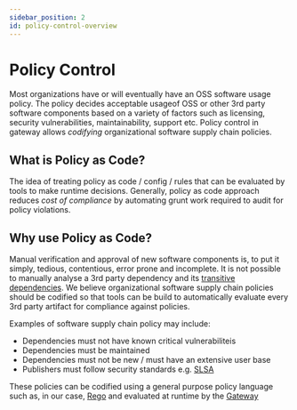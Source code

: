 ```yaml
---
sidebar_position: 2
id: policy-control-overview
---
```


# Policy Control

Most organizations have or will eventually have an OSS software usage policy.
The policy decides acceptable usageof OSS or other 3rd party software
components based on a variety of factors such as licensing, security
vulnerabilities, maintainability, support etc. Policy control in gateway allows
*codifying* organizational software supply chain policies.

## What is Policy as Code?

The idea of treating policy as code / config / rules that can be evaluated by
tools to make runtime decisions. Generally, policy as code approach reduces
*cost of compliance* by automating grunt work required to audit for policy
violations.

## Why use Policy as Code?

Manual verification and approval of new software components is, to put it
simply, tedious, contentious, error prone and incomplete. It is not possible
to manually analyse a 3rd party dependency and its [transitive
dependencies](#). We believe organizational software supply chain policies
should be codified so that tools can be build to automatically evaluate every
3rd party artifact for compliance against policies.

Examples of software supply chain policy may include:

* Dependencies must not have known critical vulnerabiliteis
* Dependencies must be maintained
* Dependencies must not be new / must have an extensive user base
* Publishers must follow security standards e.g. [SLSA](https://slsa.dev/)

These policies can be codified using a general purpose policy language such as,
in our case, [Rego](https://www.openpolicyagent.org/docs/latest/policy-language/)
and evaluated at runtime by the [Gateway](docs/concepts/gateway)
